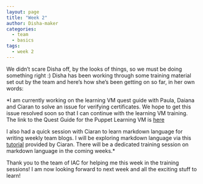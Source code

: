 ```yaml
---
layout: page
title: "Week 2"
author: Disha-maker
categories:
  - team
  - basics
tags:
  - week 2 
---
```


We didn’t scare Disha off, by the looks of things, so we must be doing something  right :) Disha has been working through some training material set out by the team and here’s how she’s been getting on so far, in her own words:

*I am currently working on the learning VM quest guide with Paula, Daiana and Ciaran to solve an issue for verifying certificates. We hope to get this issue resolved soon so that I can continue with the learning VM training. The link to the Quest Guide for the Puppet Learning VM is [here](https://github.com/puppetlabs/puppet-quest-guide) 

I also had a quick session with Ciaran to learn markdown language for writing weekly team blogs. I will be exploring markdown language via this [tutorial](https://www.markdowntutorial.com/) provided by Ciaran. There will be a dedicated training session on markdown language in the coming weeks.*

Thank you to the team of IAC for helping me this week in the training sessions! I am now looking forward to next week and all the exciting stuff to learn!
